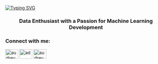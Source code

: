 [![Typing SVG](https://readme-typing-svg.demolab.com?font=Fira+Code&weight=500&size=22&duration=5001&pause=1001&color=F7F5F1&repeat=false&width=435&lines=Hello+%F0%9F%91%8B%F0%9F%8F%BB%2C+I'm+Audrey+Naila+Putri)](https://git.io/typing-svg)


<h3 align="center">Data Enthusiast with a Passion for Machine Learning Development</h3>

<h3 align="left">Connect with me:</h3>
<p align="left">
<a href="https://linkedin.com/in/audreynailaputri" target="blank"><img align="center" src="https://raw.githubusercontent.com/rahuldkjain/github-profile-readme-generator/master/src/images/icons/Social/linked-in-alt.svg" alt="audreynailaputri" height="30" width="40" /></a>
<a href="https://instagram.com/ad" target="blank"><img align="center" src="https://raw.githubusercontent.com/rahuldkjain/github-profile-readme-generator/master/src/images/icons/Social/instagram.svg" alt="ad" height="30" width="40" /></a>
<a href="https://www.hackerrank.com/audreynaila" target="blank"><img align="center" src="https://raw.githubusercontent.com/rahuldkjain/github-profile-readme-generator/master/src/images/icons/Social/hackerrank.svg" alt="audreynaila" height="30" width="40" /></a>
</p>


